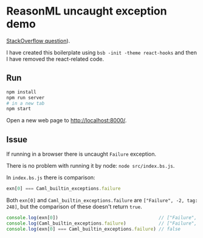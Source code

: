 # ReasonML uncaught exception demo

[StackOverflow question](https://stackoverflow.com/questions/59619235/how-to-catch-the-failure-exception-raised-during-number-parsing-in-reasonml)).

I have created this boilerplate using `bsb -init -theme react-hooks` and then I have removed the react-related code.

## Run

```sh
npm install
npm run server
# in a new tab
npm start
```

Open a new web page to [http://localhost:8000/](http://localhost:8000/).

## Issue

If running in a browser there is uncaught `Failure` exception.

There is no problem with running it by node: `node src/index.bs.js`.

In `index.bs.js` there is comparison:

```js
exn[0] === Caml_builtin_exceptions.failure
```

Both `exn[0]` and `Caml_builtin_exceptions.failure` are `["Failure", -2, tag: 248]`,
 but the comparison of these doesn't return `true`.

```js
console.log(exn[0])                                     // ["Failure", -2, tag: 248]
console.log(Caml_builtin_exceptions.failure)            // ["Failure", -2, tag: 248]
console.log(exn[0] === Caml_builtin_exceptions.failure) // false
```
